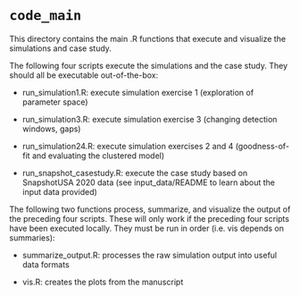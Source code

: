 # `code_main`

This directory contains the main .R functions that execute and visualize the simulations and case study.

The following four scripts execute the simulations and the case study. They should all be executable out-of-the-box:

-   run_simulation1.R: execute simulation exercise 1 (exploration of parameter space)

-   run_simulation3.R: execute simulation exercise 3 (changing detection windows, gaps)

-   run_simulation24.R: execute simulation exercises 2 and 4 (goodness-of-fit and evaluating the clustered model)

-   run_snapshot_casestudy.R: execute the case study based on SnapshotUSA 2020 data (see input_data/README to learn about the input data provided)

The following two functions process, summarize, and visualize the output of the preceding four scripts. These will only work if the preceding four scripts have been executed locally. They must be run in order (i.e. vis depends on summaries):

-   summarize_output.R: processes the raw simulation output into useful data formats

-   vis.R: creates the plots from the manuscript
